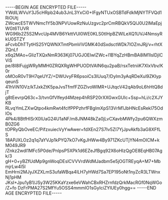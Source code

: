 -----BEGIN AGE ENCRYPTED FILE-----
YWdlLWVuY3J5cHRpb24ub3JnL3YxCi0+IFgyNTUxOSBTdFdkMjNYTFVQd1RiOUtj
ZWcwcE5TWVNmc1Y5b3NPVUowRzNuUzgvc2prCmRBQkV5QlJ0U2lMaEpjWGt6TUVR
WG96b2Z5S2MvcUp4MVB6YkttVUl0WE0KLS0tIHpBZWlLeXQ1UVJ4NmsyRkU0STZY
aFcvbDhTTytHS25YQWNXTmtPbmViVGMK40dSxdsctWDk7IOZmJRj/v+rhtXZQnLf
x6q2MAo+GIizTXQxNmR363Kj07UGJOElwIZWc+l1BYqZzHBmBA8IM1IslDjICViS
pe/8I8lFujgWRyMMH0ZRQXRgWHPUODtVAIN6qu2paB/rsxTetniiK7XlxVbv/K0r
oMOoR0vT9H7qeUYZ/+DWUvyFR6psoiCs3IUuq7/DyIm3yAqRDeXul9ZKIypqeunS
41hViN10Vz/kTJxkZtK5paJvsTfmfFZGZlvoWIMR+UJtqcV42qAb9oL6hHtQ8djT
g8tEevrpQ63c+3/tvnGfVlfeyd4Mzep4hRSP20rXXGwxGUIc+Ssp+hLi/c2XJYKB
RLvqYmLZXwQtpo4kmRwt4fclfPPPzhrfFBgImXpS13VrM1JbHNcEsRekI75OdlOs
4Pk4/8BtfHISrX0lUaG24U1aNF/m8JNM48kZa0jLvCXavbMWfy2pu6QWXzmB0ZG6
tOPRyQbOveEC/PifzxuiecVyYwAwer+fdXEn27S7Iv5ZI7YjJpvAkfb3aG8XFfLS
18APJXLOz2q1q7aYVJp1kPYQ7kO7vKgJHWw4By971ZKcUTjYN4mOICM+kM049JR9
/Znkz2wdl1MFc5P0de/PnlpsP5XPk1d6EZeJfBgq92X6oHIzQgOE8EqHB07Agk/3
gH+0+yBZfUdMp9gnWoqDEslCVVVrdWdMJadbm5e5jOGTREyqA+M7+MbmjrLw4l5l
EmHrni2MJyJXZXLmS3ufaWBqa4ILH7yHWd7Sa7EP195oNt1nyZcR3LTWnxNj1pHM
JKsI+Jpu1yB1/JSy3W25KKaYzxe6eVWahCBxRHZrnfdzQrkMacRGf0NqWGo/Z+fo
DzFrPMA27S2MfYu5OSS4mmmIO1sGyIciZYlUEy0hgg==
-----END AGE ENCRYPTED FILE-----
